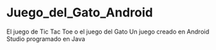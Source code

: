 # Juego_del_Gato_Android
El juego de Tic Tac Toe o el juego del Gato
Un juego creado en Android Studio programado en Java
